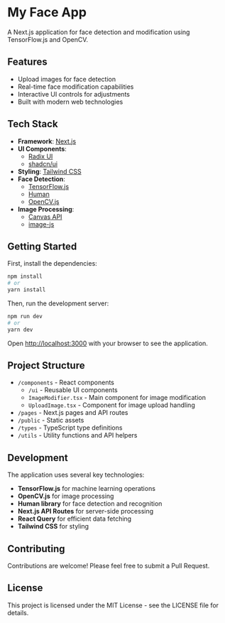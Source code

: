# My Face App

A Next.js application for face detection and modification using TensorFlow.js and OpenCV.

## Features

- Upload images for face detection
- Real-time face modification capabilities
- Interactive UI controls for adjustments
- Built with modern web technologies

## Tech Stack

- **Framework**: [Next.js](https://nextjs.org)
- **UI Components**: 
  - [Radix UI](https://www.radix-ui.com/)
  - [shadcn/ui](https://ui.shadcn.com/)
- **Styling**: [Tailwind CSS](https://tailwindcss.com)
- **Face Detection**: 
  - [TensorFlow.js](https://www.tensorflow.org/js)
  - [Human](https://github.com/vladmandic/human)
  - [OpenCV.js](https://docs.opencv.org/4.x/d5/d10/tutorial_js_root.html)
- **Image Processing**: 
  - [Canvas API](https://developer.mozilla.org/en-US/docs/Web/API/Canvas_API)
  - [image-js](https://image-js.github.io/image-js/)

## Getting Started

First, install the dependencies:

```bash
npm install
# or
yarn install
```

Then, run the development server:

```bash
npm run dev
# or
yarn dev
```

Open [http://localhost:3000](http://localhost:3000) with your browser to see the application.

## Project Structure

- `/components` - React components
  - `/ui` - Reusable UI components
  - `ImageModifier.tsx` - Main component for image modification
  - `UploadImage.tsx` - Component for image upload handling
- `/pages` - Next.js pages and API routes
- `/public` - Static assets
- `/types` - TypeScript type definitions
- `/utils` - Utility functions and API helpers

## Development

The application uses several key technologies:

- **TensorFlow.js** for machine learning operations
- **OpenCV.js** for image processing
- **Human library** for face detection and recognition
- **Next.js API Routes** for server-side processing
- **React Query** for efficient data fetching
- **Tailwind CSS** for styling

## Contributing

Contributions are welcome! Please feel free to submit a Pull Request.

## License

This project is licensed under the MIT License - see the LICENSE file for details.
